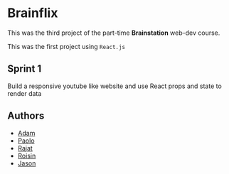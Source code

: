 # Brainflix

This was the third project of the part-time **Brainstation** web-dev course.

This was the first project using `React.js`

## Sprint 1 

Build a responsive youtube like website and use React props and state to render data

## Authors
* [Adam](https://github.com/GInTher)
* [Paolo](https://github.com/PCRib)
* [Rajat](https://github.com/rjtbansal)
* [Roisin](https://github.com/RoisOneill)
* [Jason](https://github.com/projectyang)
